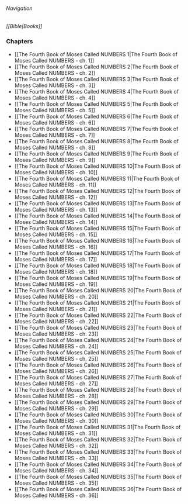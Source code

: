 ###### Navigation
*[[Bible|Books]]*

### Chapters
- [[The Fourth Book of Moses Called NUMBERS 1|The Fourth Book of Moses Called NUMBERS - ch. 1]]
- [[The Fourth Book of Moses Called NUMBERS 2|The Fourth Book of Moses Called NUMBERS - ch. 2]]
- [[The Fourth Book of Moses Called NUMBERS 3|The Fourth Book of Moses Called NUMBERS - ch. 3]]
- [[The Fourth Book of Moses Called NUMBERS 4|The Fourth Book of Moses Called NUMBERS - ch. 4]]
- [[The Fourth Book of Moses Called NUMBERS 5|The Fourth Book of Moses Called NUMBERS - ch. 5]]
- [[The Fourth Book of Moses Called NUMBERS 6|The Fourth Book of Moses Called NUMBERS - ch. 6]]
- [[The Fourth Book of Moses Called NUMBERS 7|The Fourth Book of Moses Called NUMBERS - ch. 7]]
- [[The Fourth Book of Moses Called NUMBERS 8|The Fourth Book of Moses Called NUMBERS - ch. 8]]
- [[The Fourth Book of Moses Called NUMBERS 9|The Fourth Book of Moses Called NUMBERS - ch. 9]]
- [[The Fourth Book of Moses Called NUMBERS 10|The Fourth Book of Moses Called NUMBERS - ch. 10]]
- [[The Fourth Book of Moses Called NUMBERS 11|The Fourth Book of Moses Called NUMBERS - ch. 11]]
- [[The Fourth Book of Moses Called NUMBERS 12|The Fourth Book of Moses Called NUMBERS - ch. 12]]
- [[The Fourth Book of Moses Called NUMBERS 13|The Fourth Book of Moses Called NUMBERS - ch. 13]]
- [[The Fourth Book of Moses Called NUMBERS 14|The Fourth Book of Moses Called NUMBERS - ch. 14]]
- [[The Fourth Book of Moses Called NUMBERS 15|The Fourth Book of Moses Called NUMBERS - ch. 15]]
- [[The Fourth Book of Moses Called NUMBERS 16|The Fourth Book of Moses Called NUMBERS - ch. 16]]
- [[The Fourth Book of Moses Called NUMBERS 17|The Fourth Book of Moses Called NUMBERS - ch. 17]]
- [[The Fourth Book of Moses Called NUMBERS 18|The Fourth Book of Moses Called NUMBERS - ch. 18]]
- [[The Fourth Book of Moses Called NUMBERS 19|The Fourth Book of Moses Called NUMBERS - ch. 19]]
- [[The Fourth Book of Moses Called NUMBERS 20|The Fourth Book of Moses Called NUMBERS - ch. 20]]
- [[The Fourth Book of Moses Called NUMBERS 21|The Fourth Book of Moses Called NUMBERS - ch. 21]]
- [[The Fourth Book of Moses Called NUMBERS 22|The Fourth Book of Moses Called NUMBERS - ch. 22]]
- [[The Fourth Book of Moses Called NUMBERS 23|The Fourth Book of Moses Called NUMBERS - ch. 23]]
- [[The Fourth Book of Moses Called NUMBERS 24|The Fourth Book of Moses Called NUMBERS - ch. 24]]
- [[The Fourth Book of Moses Called NUMBERS 25|The Fourth Book of Moses Called NUMBERS - ch. 25]]
- [[The Fourth Book of Moses Called NUMBERS 26|The Fourth Book of Moses Called NUMBERS - ch. 26]]
- [[The Fourth Book of Moses Called NUMBERS 27|The Fourth Book of Moses Called NUMBERS - ch. 27]]
- [[The Fourth Book of Moses Called NUMBERS 28|The Fourth Book of Moses Called NUMBERS - ch. 28]]
- [[The Fourth Book of Moses Called NUMBERS 29|The Fourth Book of Moses Called NUMBERS - ch. 29]]
- [[The Fourth Book of Moses Called NUMBERS 30|The Fourth Book of Moses Called NUMBERS - ch. 30]]
- [[The Fourth Book of Moses Called NUMBERS 31|The Fourth Book of Moses Called NUMBERS - ch. 31]]
- [[The Fourth Book of Moses Called NUMBERS 32|The Fourth Book of Moses Called NUMBERS - ch. 32]]
- [[The Fourth Book of Moses Called NUMBERS 33|The Fourth Book of Moses Called NUMBERS - ch. 33]]
- [[The Fourth Book of Moses Called NUMBERS 34|The Fourth Book of Moses Called NUMBERS - ch. 34]]
- [[The Fourth Book of Moses Called NUMBERS 35|The Fourth Book of Moses Called NUMBERS - ch. 35]]
- [[The Fourth Book of Moses Called NUMBERS 36|The Fourth Book of Moses Called NUMBERS - ch. 36]]
